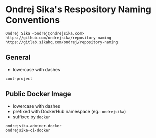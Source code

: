 # Ondrej Sika's Respository Naming Conventions

    Ondrej Sika <ondrej@ondrejsika.com>
    https://github.com/ondrejsika/repository-naming
    https://gitlab.sikahq.com/ondrej/repository-naming


## General

- lowercase with dashes

```
cool-project
```


## Public Docker Image

- lowercase with dashes
- prefixed with DockerHub namespace (eg.: `ondrejsika`)
- suffixec by `docker`

```
ondrejsika-adminer-docker
ondrejsika-ci-docker
```